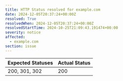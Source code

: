 ```yaml
---
title: HTTP Status resolved for example.com
date: 2024-12-05T20:37:24+00:00Z
resolved: True
resolvedWhen: 2024-12-05T20:37:24+00:00Z
resolvedStartTime: 2024-10-25T21:09:43.191474+00:00
severity: notice
affected:
  - example.com
section: issue
---
```


| Expected Statuses | Actual Status  |
|-------------------|----------------|
| 200, 301, 302 | 200 |
